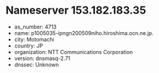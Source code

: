 # Nameserver 153.182.183.35

* as_number: 4713
* name: p1005035-ipngn200509niho.hiroshima.ocn.ne.jp.
* city: Motomachi
* country: JP
* organization: NTT Communications Corporation
* version: dnsmasq-2.71
* dnssec: Unknown
